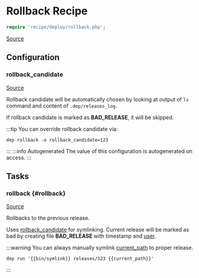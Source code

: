 <!-- DO NOT EDIT THIS FILE! -->
<!-- Instead edit recipe/deploy/rollback.php -->
<!-- Then run bin/docgen -->

# Rollback Recipe

```php
require 'recipe/deploy/rollback.php';
```

[Source](/recipe/deploy/rollback.php)


## Configuration
### rollback_candidate
[Source](https://github.com/deployphp/deployer/blob/master/recipe/deploy/rollback.php#L20)

Rollback candidate will be automatically chosen by looking
at output of `ls` command and content of `.dep/releases_log`.

If rollback candidate is marked as **BAD_RELEASE**, it will be skipped.

:::tip
You can override rollback candidate via:
```
dep rollback -o rollback_candidate=123
```
:::
:::info Autogenerated
The value of this configuration is autogenerated on access.
:::





## Tasks

### rollback {#rollback}
[Source](https://github.com/deployphp/deployer/blob/master/recipe/deploy/rollback.php#L67)

Rollbacks to the previous release.

Uses [rollback_candidate](/docs/recipe/deploy/rollback.md#rollback_candidate) for symlinking. Current release will be marked as
bad by creating file **BAD_RELEASE** with timestamp and [user](/docs/recipe/common.md#user).

:::warning
You can always manually symlink [current_path](/docs/recipe/common.md#current_path) to proper release.
```
dep run '{{bin/symlink}} releases/123 {{current_path}}'
```
:::


